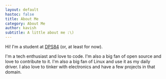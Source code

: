 ```yaml
---
layout: default
hastoc: false
title: About Me
category: About Me
author: kavish
subtitle: A little about me :\)
---
```


Hi! I'm a student at [DPS84](https://dpsgurugram84.com) (or, at least for now). 

I'm a tech enthusiast and love to code. I'm also a big fan of open source and love to contribute to it. I'm also a big fan of Linux and use it as my daily driver. I also love to tinker with electronics and have a few projects in that domain.